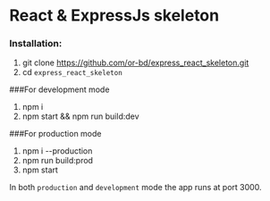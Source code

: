 # React & ExpressJs skeleton

### Installation:
1. git clone https://github.com/or-bd/express_react_skeleton.git
2. cd `express_react_skeleton`

###For development mode
1. npm i
2. npm start && npm run build:dev

###For production mode
1. npm i --production
2. npm run build:prod
3. npm start

In both `production` and `development` mode the app runs at port 3000.
